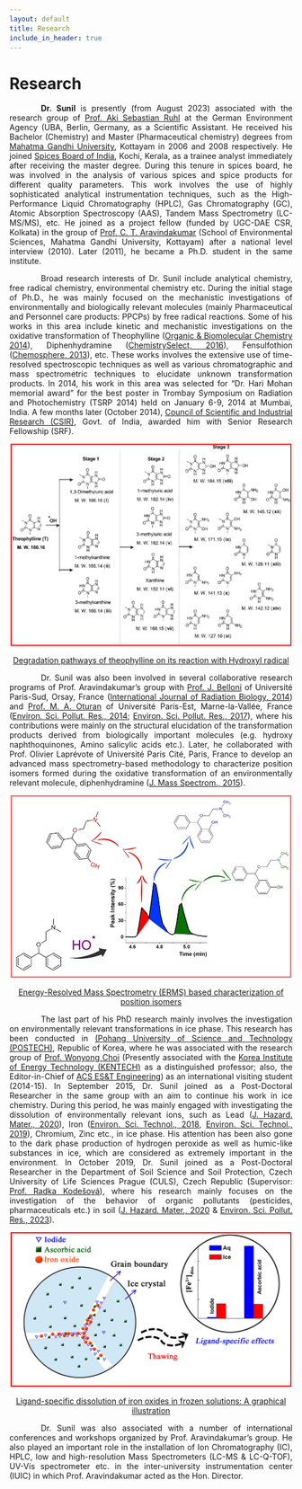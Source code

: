 ```yaml
---
layout: default
title: Research
include_in_header: true
---
```


<style>
    tab1 { padding-left: 4em; }
</style>

# Research

<p style="text-align: justify;"><tab1><strong>Dr. Sunil</strong> is presently (from August 2023) associated with the research group of <a href="https://scholar.google.com/citations?user=u7n2nsIAAAAJ&hl=en" target="_blank">Prof. Aki Sebastian Ruhl</a> at the German Environment Agency (UBA, Berlin, Germany, as a Scientific Assistant. He received his Bachelor (Chemistry) and Master (Pharmaceutical chemistry) degrees from <a href="https://www.mgu.ac.in" target="_blank">Mahatma Gandhi University</a>, Kottayam in 2006 and 2008 respectively. He joined <a href="http://www.indianspices.com" target="_blank">Spices Board of India</a>, Kochi, Kerala, as a trainee analyst immediately after receiving the master degree. During this tenure in spices board, he was involved in the analysis of various spices and spice products for different quality parameters. This work involves the use of highly sophisticated analytical instrumentation techniques, such as the High-Performance Liquid Chromatography (HPLC), Gas Chromatography (GC), Atomic Absorption Spectroscopy (AAS), Tandem Mass Spectrometry (LC-MS/MS), etc. He joined as a project fellow (funded by UGC-DAE CSR, Kolkata) in the group of <a href="http://www.ctamgu.in/home/" target="_blank">Prof. C. T. Aravindakumar</a> (School of Environmental Sciences, Mahatma Gandhi University, Kottayam) after a national level interview (2010). Later (2011), he became a Ph.D. student in the same institute.</tab1></p>

<p style="text-align: justify;"><tab1>Broad research interests of Dr. Sunil include analytical chemistry, free radical chemistry, environmental chemistry etc. During the initial stage of Ph.D., he was mainly focused on the mechanistic investigations of environmentally and biologically relevant molecules (mainly Pharmaceutical and Personnel care products: PPCPs) by free radical reactions. Some of his works in this area include kinetic and mechanistic investigations on the oxidative transformation of Theophylline (<a href="http://pubs.rsc.org/-/content/articlehtml/2014/ob/c4ob00102h" target="_blank">Organic &amp; Biomolecular Chemistry 2014</a>), Diphenhydramine (<a href="http://onlinelibrary.wiley.com/doi/10.1002/slct.201600103/abstract" target="_blank">ChemistrySelect, 2016</a>), Fensulfothion (<a href="https://www.sciencedirect.com/science/article/pii/S0045653512014385?via%3Dihub" target="_blank">Chemosphere, 2013</a>), etc. These works involves the extensive use of time-resolved spectroscopic techniques as well as various chromatographic and mass spectrometric techniques to elucidate unknown transformation products. In 2014, his work in this area was selected for “Dr. Hari Mohan memorial award” for the best poster in Trombay Symposium on Radiation and Photochemistry (TSRP 2014) held on January 6-9, 2014 at Mumbai, India. A few months later (October 2014), <a href="http://www.csir.res.in" target="_blank">Council of Scientific and Industrial Research (CSIR)</a>, Govt. of India, awarded him with Senior Research Fellowship (SRF).</tab1></p>

<p style="color: blue; text-align: center;"><a href="https://github.com/sunilsresearch/sunilsresearch.github.io/blob/master/assets/pic002.jpg?raw=true" target="_blank"><img src="https://github.com/sunilsresearch/sunilsresearch.github.io/blob/master/assets/pic002.jpg?raw=true" alt="" width="500" height="360" /></a></p>

<p style="color: blue; text-align: center;"><a href="http://pubs.rsc.org/-/content/articlehtml/2014/ob/c4ob00102h" target="_blank">Degradation pathways of theophylline on its reaction with Hydroxyl radical</a></p>

<p style="text-align: justify;"><tab1>Dr. Sunil was also been involved in several collaborative research programs of Prof. Aravindakumar’s group with <a href="http://pagesperso.lcp.u-psud.fr/belloni/" target="_blank">Prof. J. Belloni</a> of Université Paris-Sud, Orsay, France (<a href="http://www.tandfonline.com/doi/full/10.3109/09553002.2014.899451" target="_blank">International Journal of Radiation Biology, 2014</a>) and <a href="http://lge.u-pem.fr/organisation-et-personnel/personnel/oturan-mehmet-ali/" target="_blank">Prof. M. A. Oturan</a> of Université Paris-Est, Marne-la-Vallée, France (<a href="https://link.springer.com/article/10.1007/s11356-014-2772-4" target="_blank">Environ. Sci. Pollut. Res., 2014</a>; <a href="https://link.springer.com/article/10.1007%2Fs11356-017-9309-6" target="_blank">Environ. Sci. Pollut. Res., 2017</a>), where his contributions were mainly on the structural elucidation of the transformation products derived from biologically important molecules (e.g. hydroxy naphthoquinones, Amino salicylic acids etc.). Later, he collaborated with Prof. Olivier Laprévote of Université Paris Cité, Paris, France to develop an advanced mass spectrometry-based methodology to characterize position isomers formed during the oxidative transformation of an environmentally relevant molecule, diphenhydramine (<a href="http://onlinelibrary.wiley.com/doi/10.1002/jms.3607/full" target="_blank">J. Mass Spectrom., 2015</a>).</tab1></p>

<p style="color: blue; text-align: center;"><a href="https://github.com/sunilsresearch/sunilsresearch.github.io/blob/master/assets/pic003.jpg?raw=true" target="_blank"><img src="https://github.com/sunilsresearch/sunilsresearch.github.io/blob/master/assets/pic003.jpg?raw=true" alt="" width="500" height="325" /></a></p>

<p style="color: blue; text-align: center;"><a href="http://onlinelibrary.wiley.com/doi/10.1002/jms.3607/full" target="_blank">Energy-Resolved Mass Spectrometry (ERMS) based characterization of position isomers</a></p>

<p style="text-align: justify;"><tab1>The last part of his PhD research mainly involves the investigation on environmentally relevant transformations in ice phase. This research has been conducted in <a href="http://www.postech.ac.kr/eng/" target="_blank">(Pohang University of Science and Technology (POSTECH)</a>, Republic of Korea, where he was associated with the research group of <a href="https://epa.kentech.ac.kr/" target="_blank">Prof. Wonyong Choi</a> (Presently associated with the <a href="https://www.kentech.ac.kr/main.do" target="_blank">Korea Institute of Energy Technology (KENTECH)</a> as a distinguished professor; also, the Editor-in-Chief of <a href="https://pubs.acs.org/journal/aeecco" target="_blank">ACS ES&T Engineering</a>) as an international visiting student (2014-15). In September 2015, Dr. Sunil joined as a Post-Doctoral Researcher in the same group with an aim to continue his work in ice chemistry. During this period, he was mainly engaged with investigating the dissolution of environmentally relevant ions, such as Lead (<a href="https://doi.org/10.1016/j.jhazmat.2019.121298" target="_blank">J. Hazard. Mater., 2020</a>), Iron (<a href="https://pubs.acs.org/doi/10.1021/acs.est.8b04484" target="_blank">Environ. Sci. Technol., 2018</a>, <a href="https://pubs.acs.org/doi/10.1021/acs.est.8b06659" target="_blank">Environ. Sci. Technol., 2019</a>), Chromium, Zinc etc., in ice phase. His attention has been also gone to the dark phase production of hydrogen peroxide as well as humic-like substances in ice, which are considered as extremely important in the environment. In October 2019, Dr. Sunil joined as a Post-Doctoral Researcher in the Department of Soil Science and Soil Protection, Czech University of Life Sciences Prague (CULS), Czech Republic (Supervisor: <a href="https://home.czu.cz/en/kodesova/home" target="_blank">Prof. Radka Kodešová</a>), where his research mainly focuses on the investigation of the behavior of organic pollutants (pesticides, pharmaceuticals etc.) in soil (<a href="https://doi.org/10.1016/j.jhazmat.2019.121298" target="_blank">J. Hazard. Mater., 2020</a> & <a href="https://doi.org/10.1007/s11356-023-26102-5" target="_blank">Environ. Sci. Pollut. Res., 2023</a>).</tab1></p>

<p style="color: blue; text-align: center;"><a href="https://github.com/sunilsresearch/sunilsresearch.github.io/blob/master/assets/pic001.jpg?raw=true" target="_blank"><img src="https://github.com/sunilsresearch/sunilsresearch.github.io/blob/master/assets/pic001.jpg?raw=true" alt="" width="500" height="275" /></a></p>

<p style="color: blue; text-align: center;"><a href="https://pubs.acs.org/doi/10.1021/acs.est.8b04484" target="_blank">Ligand-specific dissolution of iron oxides in frozen solutions: A graphical illustration</a></p>

<p style="text-align: justify;"><tab1>Dr. Sunil was also associated with a number of international conferences and workshops organized by Prof. Aravindakumar’s group. He also played an important role in the installation of Ion Chromatography (IC), HPLC, low and high-resolution Mass Spectrometers (LC-MS & LC-Q-TOF), UV-Vis spectrometer etc. in the inter-university instrumentation center (IUIC) in which Prof. Aravindakumar acted as the Hon. Director.</tab1></p>

